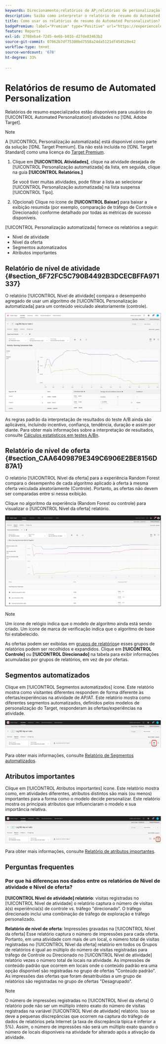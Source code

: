 ```yaml
---
keywords: Direcionamento;relatórios de AP;relatórios de personalização automatizada;relatório de nível de atividade;relatório de nível de oferta;relatório de detalhes da oferta;perguntas frequentes
description: Saiba como interpretar o relatório de resumo do Automated Personalization no Adobe Target. Você pode alternar para os relatórios de Segmentos automatizados e Atributos importantes a partir desse relatório.
title: Como usar os relatórios de resumo do Automated Personalization?
badgePremium: label="Premium" type="Positive" url="https://experienceleague.adobe.com/docs/target/using/introduction/intro.html?lang=en#premium newtab=true" tooltip="See what's included in Target Premium."
feature: Reports
exl-id: 2708eba4-72d5-4e6b-b01b-d27de03463b2
source-git-commit: 07062b7df75300bd7558a24da5121df454520e42
workflow-type: tm+mt
source-wordcount: '678'
ht-degree: 33%

---
```


# Relatórios de resumo de Automated Personalization

Relatórios de resumo especializados estão disponíveis para usuários do [!UICONTROL Automated Personalization] atividades no [!DNL Adobe Target].

>[!NOTE]
>
>A [!UICONTROL Personalização automatizada] está disponível como parte da solução [!DNL Target Premium]. Ela não está incluída no [!DNL Target Standard] como uma licença do [Target Premium](/help/main/c-intro/intro.md#premium).

1. Clique em **[!UICONTROL Atividades]**, clique na atividade desejada de [!UICONTROL Personalização automatizada] da lista, em seguida, clique na guia **[!UICONTROL Relatórios.]**

   Se você tiver muitas atividades, pode filtrar a lista ao selecionar [!UICONTROL Personalização automatizada] na lista suspensa [!UICONTROL Tipo].

1. (Opcional) Clique no ícone de **[!UICONTROL Baixar]** para baixar a exibição resumida (por exemplo, comparação de tráfego de Controle e Direcionado) conforme detalhado por todas as métricas de sucesso disponíveis.

[!UICONTROL Personalização automatizada] fornece os relatórios a seguir:

* Nível de atividade
* Nível da oferta
* Segmentos automatizados
* Atributos importantes

## Relatório de nível de atividade {#section_6F72FC5C790B4492B3DCECBFFA971337}

O relatório [!UICONTROL Nível de atividade] compara o desempenho agregado de usar um algoritmo de [!UICONTROL Personalização automatizada] para um conteúdo veiculado aleatoriamente (controle).

![Relatório de nível de atividade](/help/main/c-reports/assets/box_plot_ap.png)

As regras padrão da interpretação de resultados do teste A/B ainda são aplicáveis, incluindo incentivo, confiança, tendência, duração e assim por diante. Para obter mais informações sobre a interpretação de resultados, consulte  [Cálculos estatísticos em testes A/Bn](/help/main/c-reports/statistical-methodology/statistical-calculations.md).

## Relatório de nível de oferta {#section_CAA6409879E349C6906E2BE8156D87A1}

O relatório [!UICONTROL Nível da oferta] para a experiência Random Forest compara o desempenho de cada algoritmo aplicado à oferta à mesma oferta veiculada aleatoriamente (Controle). Portanto, as ofertas não devem ser comparadas entre si nessa exibição.

Clique no algoritmo da experiência (Random Forest ou controle) para visualizar o [!UICONTROL Nível da oferta] relatório.

![Relatório de nível de oferta no Adobe Target](/help/main/c-reports/assets/ap_OfferLevelRpt.png)

>[!NOTE]
>
>Um ícone de relógio indica que o modelo de algoritmo ainda está sendo criado. Um ícone de marca de verificação indica que o algoritmo de base foi estabelecido.

As ofertas podem ser exibidas em [grupos de relatórios](/help/main/c-activities/t-automated-personalization/offer-reporting-groups-in-automated-personalization.md)e esses grupos de relatórios podem ser recolhidos e expandidos. Clique em **[!UICONTROL Controle]** ou **[!UICONTROL Direcionado]** na tabela para exibir informações acumuladas por grupos de relatórios, em vez de por ofertas.

## Segmentos automatizados

Clique em [!UICONTROL Segmentos automatizados] ícone. Este relatório mostra como visitantes diferentes respondem de forma diferente às ofertas/experiências na atividade de AP/AT. Este relatório mostra como diferentes segmentos automatizados, definidos pelos modelos de personalização do Target, responderam às ofertas/experiências na atividade.

![Ícone de Segmentos automatizados](/help/main/c-reports/assets/icon-automated-sements-ap.png)

Para obter mais informações, consulte [Relatório de Segmentos automatizados](/help/main/c-reports/c-personalization-insights-reports/automated-segments-report.md).

## Atributos importantes

Clique em [!UICONTROL Atributos importantes] ícone. Este relatório mostra como, em atividades diferentes, atributos distintos são mais (ou menos) importantes para a forma como o modelo decide personalizar. Este relatório mostra os principais atributos que influenciaram o modelo e sua importância relativa.

![Ícone de atributos importantes](/help/main/c-reports/assets/icon-important-attributes-ap.png)

Para obter mais informações, consulte [Relatório de atributos importantes](/help/main/c-reports/c-personalization-insights-reports/important-attributes-report.md).

## Perguntas frequentes

### Por que há diferenças nos dados entre os relatórios de Nível de atividade e Nível de oferta?

**[!UICONTROL Nível de atividade] relatório**: visitas registradas no [!UICONTROL Nível de atividade] o relatório captura o número de visitas à(s) experiência(s) de controle vs. tráfego &quot;direcionado&quot;. O tráfego direcionado inclui uma combinação de tráfego de exploração e tráfego personalizado.

**Relatório de nível de oferta**: Impressões gravadas na [!UICONTROL Nível da oferta] Esse relatório captura o número de impressões para cada oferta. Portanto, em uma atividade com mais de um local, o número total de visitas registradas no [!UICONTROL Nível da oferta] relatório em todos os Grupos de relatórios é igual ao múltiplo do número de visitas registradas para tráfego de Controle ou Direcionado no [!UICONTROL Nível de atividade] relatório vezes o número total de locais na atividade. As impressões de conteúdo padrão que ocorrem em locais onde o conteúdo padrão era uma opção disponível são registradas no grupo de ofertas &quot;Conteúdo padrão&quot;. As impressões das ofertas que foram desatribuídas a um grupo de relatórios são registradas no grupo de ofertas &quot;Desagrupado&quot;.

>[!NOTE]
>
>O número de impressões registradas no [!UICONTROL Nível da oferta] O relatório pode não ser um múltiplo inteiro exato do número de visitas registradas na variável [!UICONTROL Nível de atividade] relatório. Isso se deve a pequenas discrepâncias que ocorrem na captura do tráfego de dados de relatórios pela Internet (a taxa de discrepância típica é inferior a 5%). Assim, o número de impressões não será um múltiplo exato quando o número de locais disponíveis na atividade for alterado após a ativação da atividade.
